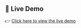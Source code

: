 ## 🔗 Live Demo

👉 [Click here to view the live demo](https://employee-managament-portal.netlify.app/)
